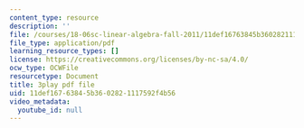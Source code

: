 ```yaml
---
content_type: resource
description: ''
file: /courses/18-06sc-linear-algebra-fall-2011/11def16763845b3602821117592f4b56_VqP2tREMvt0.pdf
file_type: application/pdf
learning_resource_types: []
license: https://creativecommons.org/licenses/by-nc-sa/4.0/
ocw_type: OCWFile
resourcetype: Document
title: 3play pdf file
uid: 11def167-6384-5b36-0282-1117592f4b56
video_metadata:
  youtube_id: null
---
```


